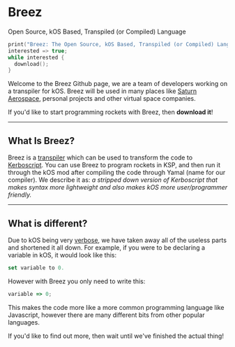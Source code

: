 # Breez 

Open Source, kOS Based, Transpiled (or Compiled) Language

```c++
print("Breez: The Open Source, kOS Based, Transpiled (or Compiled) Language. For Kerbal Space Nerds");
interested => true;
while interested {
  download();
}
```

Welcome to the Breez Github page, we are a team of developers working on a transpiler for kOS. 
Breez will be used in many places like [Saturn Aerospace](https://www.youtube.com/c/SaturnAerospaceKSP), personal projects and other virtual space companies.

If you'd like to start programming rockets with Breez, then **download it**!

***
## What Is Breez?

Breez is a [transpiler](https://medium.com/madfish-solutions/what-is-a-transpiler-47beac592848) which can be used to transform the code to [Kerboscript](http://ksp-kos.github.io/KOS_DOC/#:~:text=kOS%2C%20or%20Kerbal%20Operating%20System%2C%20is%20a%20community-supported,learning%20a%20lot%20by%20accident%20as%20you%20).
You can use Breez to program rockets in KSP, and then run it through the kOS mod after compiling the code through Yamal (name for our compiler).
We describe it as: *a stripped down version of Kerboscript that makes syntax more lightweight and also makes kOS more user/programmer friendly.*

***
## What is different?
Due to kOS being very [verbose](https://www.bing.com/search?q=verbose+meaning&cvid=7604b27f4fa7431c90ec9d1e17405cb4&pglt=171&FORM=ANNTA1&PC=U531), we have taken away all of the
useless parts and shortened it all down. 
For example, if you were to be declaring a variable in kOS, it would look like this:

```javascript
set variable to 0.
```

However with Breez you only need to write this:

```javascript
variable => 0;
```

This makes the code more like a more common programming language like Javascript, however there are many different bits from other popular languages.

If you'd like to find out more, then wait until we've finished the actual thing!
